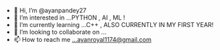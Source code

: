 - 👋 Hi, I’m @ayanpandey27
- 👀 I’m interested in ...PYTHON , AI , ML !
- 🌱 I’m currently learning ...C++ , ALSO CURRENTLY IN MY FIRST YEAR!
- 💞️ I’m looking to collaborate on ...
- 📫 How to reach me ...ayanroyal1174@gmail.com

<!---
ayanpandey27/ayanpandey27 is a ✨ special ✨ repository because its `README.md` (this file) appears on your GitHub profile.
You can click the Preview link to take a look at your changes.
--->
